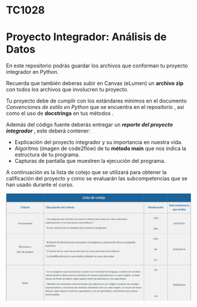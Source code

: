 # TC1028

# Proyecto Integrador: Análisis de Datos

En este repositorio podrás guardar los archivos que conforman tu proyecto integrador en Python.

Recuerda que también deberas subir en Canvas (eLumen) un **archivo zip**  con todos los archivos que involucren tu proyecto.

Tu proyecto debe de cumplir con los estándares mínimos en el documento *Convenciones de estilo en Python* que se encuentra en el repositorio , así como el uso de **docstrings** en tus métodos .

Además del código fuente deberás entregar un ***reporte del proyecto integrador*** , este deberá contener:

- Explicación del proyecto integrador y su importancia en nuestra vida.
- Algoritmo (imagen de code2flow) de tu **método main** que nos indica la estructura de tu programa.
- Capturas de pantalla que muestren la ejecución del programa.

A continuación es la lista de cotejo que se utilizará para obtener la calificación del proyecto y como se evaluarán las subcompetencias que se han usado durante el curso.


![ListaCotejo](ListaCotejo.png)
